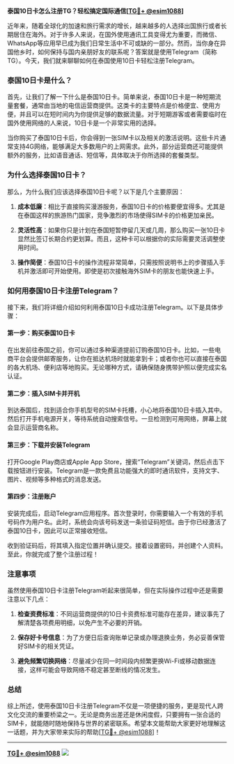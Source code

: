 **泰国10日卡怎么注册TG？轻松搞定国际通信[[TG💪+ @esim1088](https://t.me/s/esim1088)]**

近年来，随着全球化的加速和旅行需求的增长，越来越多的人选择出国旅行或者长期居住在海外。对于许多人来说，在国外使用通讯工具变得尤为重要，而微信、WhatsApp等应用早已成为我们日常生活中不可或缺的一部分。然而，当你身在异国他乡时，如何保持与国内亲朋好友的联系呢？答案就是使用Telegram（简称TG）。今天，我们就来聊聊如何在泰国使用10日卡轻松注册Telegram。

### 泰国10日卡是什么？

首先，让我们了解一下什么是泰国10日卡。简单来说，泰国10日卡是一种短期流量套餐，通常由当地的电信运营商提供。这类卡的主要特点是价格便宜、使用方便，并且可以在短时间内为你提供足够的数据流量。对于短期游客或者需要临时在国外使用网络的人来说，10日卡是一个非常实用的选择。

当你购买了泰国10日卡后，你会得到一张SIM卡以及相关的激活说明。这些卡片通常支持4G网络，能够满足大多数用户的上网需求。此外，部分运营商还可能提供额外的服务，比如语音通话、短信等，具体取决于你所选择的套餐类型。

### 为什么选择泰国10日卡？

那么，为什么我们应该选择泰国10日卡呢？以下是几个主要原因：

1. **成本低廉**：相比于直接购买漫游服务，泰国10日卡的价格要便宜得多。尤其是在泰国这样的旅游热门国家，竞争激烈的市场使得SIM卡的价格更加亲民。
   
2. **灵活性高**：如果你只是计划在泰国短暂停留几天或几周，那么购买一张10日卡显然比签订长期合约更划算。而且，这种卡可以根据你的实际需要灵活调整使用时间。

3. **操作简便**：泰国10日卡的操作流程非常简单，只需按照说明书上的步骤插入手机并激活即可开始使用。即使是初次接触海外SIM卡的朋友也能快速上手。

### 如何用泰国10日卡注册Telegram？

接下来，我们将详细介绍如何利用泰国10日卡成功注册Telegram。以下是具体步骤：

#### 第一步：购买泰国10日卡

在出发前往泰国之前，你可以通过多种渠道提前订购泰国10日卡。比如，一些电商平台会提供邮寄服务，让你在抵达机场时就能拿到卡；或者你也可以直接在泰国的各大机场、便利店等地购买。无论哪种方式，请确保随身携带护照以便完成实名认证。

#### 第二步：插入SIM卡并开机

到达泰国后，找到适合你手机型号的SIM卡托槽，小心地将泰国10日卡插入其中。然后打开手机电源开关，等待系统自动搜索信号。一旦检测到可用网络，屏幕上就会显示运营商名称。

#### 第三步：下载并安装Telegram

打开Google Play商店或Apple App Store，搜索“Telegram”关键词，然后点击下载按钮进行安装。Telegram是一款免费且功能强大的即时通讯软件，支持文字、图片、视频等多种格式的消息发送。

#### 第四步：注册账户

安装完成后，启动Telegram应用程序。首次登录时，你需要输入一个有效的手机号码作为用户名。此时，系统会向该号码发送一条验证码短信。由于你已经激活了泰国10日卡，因此可以正常接收短信。

收到验证码后，将其填入指定位置并确认提交。接着设置密码，并创建个人资料。至此，你就完成了整个注册过程！

### 注意事项

虽然使用泰国10日卡注册Telegram听起来很简单，但在实际操作过程中还是需要注意以下几点：

1. **检查资费标准**：不同运营商提供的10日卡资费标准可能存在差异，建议事先了解清楚各项费用明细，以免产生不必要的开销。

2. **保存好卡号信息**：为了方便日后查询账单记录或办理退换业务，务必妥善保管好SIM卡的相关凭证。

3. **避免频繁切换网络**：尽量减少在同一时间段内频繁更换Wi-Fi或移动数据连接，这样可能会导致网络不稳定甚至断线的情况发生。

### 总结

综上所述，使用泰国10日卡注册Telegram不仅是一项便捷的服务，更是现代人跨文化交流的重要桥梁之一。无论是商务出差还是休闲度假，只要拥有一张合适的SIM卡，就能随时随地保持与世界的紧密联系。希望本文能帮助大家更好地理解这一话题，并为大家带来实际的帮助[[TG💪+ @esim1088](https://t.me/s/esim1088)]！

---

**[TG💪+ @esim1088](https://t.me/s/esim1088) ![](https://i.postimg.cc/4NQfJmqS/Snipaste-2025-05-13-00-14-12.png)**